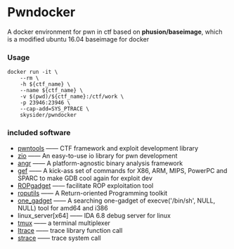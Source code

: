 Pwndocker
=========
A docker environment for pwn in ctf based on **phusion/baseimage**, which is a modified ubuntu 16.04 baseimage for docker

### Usage

	docker run -it \
		--rm \
		-h ${ctf_name} \
		--name ${ctf_name} \
		-v $(pwd)/${ctf_name}:/ctf/work \
    	-p 23946:23946 \
    	--cap-add=SYS_PTRACE \
		skysider/pwndocker
	
	
### included software

- [pwntools](https://github.com/Gallopsled/pwntools) 	—— CTF framework and exploit development library
- [zio](https://github.com/zTrix/zio)   —— An easy-to-use io library for pwn development
- [angr](https://github.com/angr/angr)   ——  A platform-agnostic binary analysis framework
- [gef](https://github.com/hugsy/gef)  ——  A kick-ass set of commands for X86, ARM, MIPS, PowerPC and SPARC to make GDB cool again for exploit dev
- [ROPgadget](https://github.com/JonathanSalwan/ROPgadget) 	—— facilitate ROP exploitation tool
- [roputils](https://github.com/inaz2/roputils) 	—— A Return-oriented Programming toolkit
- [one_gadget](https://github.com/david942j/one_gadget) —— A searching one-gadget of execve('/bin/sh', NULL, NULL) tool for amd64 and i386
- linux_server[x64] 	—— IDA 6.8 debug server for linux
- [tmux](https://tmux.github.io/) 	—— a terminal multiplexer
- [ltrace](https://linux.die.net/man/1/ltrace)	—— trace library function call
- [strace](https://linux.die.net/man/1/strace) —— trace system call